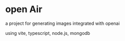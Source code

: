 # open Air
<p>a project for generating images integrated with openai</p>
using vite, typescript, node.js, mongodb